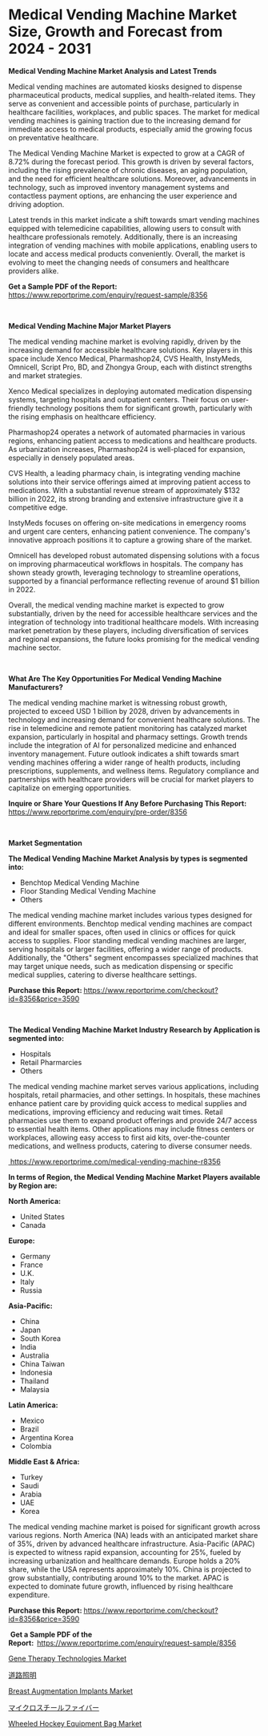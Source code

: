 <p><h1>Medical Vending Machine Market Size, Growth and Forecast from 2024 - 2031</h1></p><p><strong>Medical Vending Machine Market Analysis and Latest Trends</strong></p>
<p><p>Medical vending machines are automated kiosks designed to dispense pharmaceutical products, medical supplies, and health-related items. They serve as convenient and accessible points of purchase, particularly in healthcare facilities, workplaces, and public spaces. The market for medical vending machines is gaining traction due to the increasing demand for immediate access to medical products, especially amid the growing focus on preventative healthcare.</p><p>The Medical Vending Machine Market is expected to grow at a CAGR of 8.72% during the forecast period. This growth is driven by several factors, including the rising prevalence of chronic diseases, an aging population, and the need for efficient healthcare solutions. Moreover, advancements in technology, such as improved inventory management systems and contactless payment options, are enhancing the user experience and driving adoption.</p><p>Latest trends in this market indicate a shift towards smart vending machines equipped with telemedicine capabilities, allowing users to consult with healthcare professionals remotely. Additionally, there is an increasing integration of vending machines with mobile applications, enabling users to locate and access medical products conveniently. Overall, the market is evolving to meet the changing needs of consumers and healthcare providers alike.</p></p>
<p><strong>Get a Sample PDF of the Report:&nbsp;</strong> <a href="https://www.reportprime.com/enquiry/request-sample/8356">https://www.reportprime.com/enquiry/request-sample/8356</a></p>
<p>&nbsp;</p>
<p><strong>Medical Vending Machine Major Market Players</strong></p>
<p><p>The medical vending machine market is evolving rapidly, driven by the increasing demand for accessible healthcare solutions. Key players in this space include Xenco Medical, Pharmashop24, CVS Health, InstyMeds, Omnicell, Script Pro, BD, and Zhongya Group, each with distinct strengths and market strategies.</p><p>Xenco Medical specializes in deploying automated medication dispensing systems, targeting hospitals and outpatient centers. Their focus on user-friendly technology positions them for significant growth, particularly with the rising emphasis on healthcare efficiency.</p><p>Pharmashop24 operates a network of automated pharmacies in various regions, enhancing patient access to medications and healthcare products. As urbanization increases, Pharmashop24 is well-placed for expansion, especially in densely populated areas.</p><p>CVS Health, a leading pharmacy chain, is integrating vending machine solutions into their service offerings aimed at improving patient access to medications. With a substantial revenue stream of approximately $132 billion in 2022, its strong branding and extensive infrastructure give it a competitive edge.</p><p>InstyMeds focuses on offering on-site medications in emergency rooms and urgent care centers, enhancing patient convenience. The company's innovative approach positions it to capture a growing share of the market.</p><p>Omnicell has developed robust automated dispensing solutions with a focus on improving pharmaceutical workflows in hospitals. The company has shown steady growth, leveraging technology to streamline operations, supported by a financial performance reflecting revenue of around $1 billion in 2022.</p><p>Overall, the medical vending machine market is expected to grow substantially, driven by the need for accessible healthcare services and the integration of technology into traditional healthcare models. With increasing market penetration by these players, including diversification of services and regional expansions, the future looks promising for the medical vending machine sector.</p></p>
<p>&nbsp;</p>
<p><strong>What Are The Key Opportunities For Medical Vending Machine Manufacturers?</strong></p>
<p><p>The medical vending machine market is witnessing robust growth, projected to exceed USD 1 billion by 2028, driven by advancements in technology and increasing demand for convenient healthcare solutions. The rise in telemedicine and remote patient monitoring has catalyzed market expansion, particularly in hospital and pharmacy settings. Growth trends include the integration of AI for personalized medicine and enhanced inventory management. Future outlook indicates a shift towards smart vending machines offering a wider range of health products, including prescriptions, supplements, and wellness items. Regulatory compliance and partnerships with healthcare providers will be crucial for market players to capitalize on emerging opportunities.</p></p>
<p><strong>Inquire or Share Your Questions If Any Before Purchasing This Report:</strong> <a href="https://www.reportprime.com/enquiry/pre-order/8356">https://www.reportprime.com/enquiry/pre-order/8356</a></p>
<p>&nbsp;</p>
<p><strong>Market Segmentation</strong></p>
<p><strong>The Medical Vending Machine Market Analysis by types is segmented into:</strong></p>
<p><ul><li>Benchtop Medical Vending Machine</li><li>Floor Standing Medical Vending Machine</li><li>Others</li></ul></p>
<p><p>The medical vending machine market includes various types designed for different environments. Benchtop medical vending machines are compact and ideal for smaller spaces, often used in clinics or offices for quick access to supplies. Floor standing medical vending machines are larger, serving hospitals or larger facilities, offering a wider range of products. Additionally, the "Others" segment encompasses specialized machines that may target unique needs, such as medication dispensing or specific medical supplies, catering to diverse healthcare settings.</p></p>
<p><strong>Purchase this Report:&nbsp;</strong><a href="https://www.reportprime.com/checkout?id=8356&price=3590">https://www.reportprime.com/checkout?id=8356&price=3590</a></p>
<p>&nbsp;</p>
<p><strong>The Medical Vending Machine Market Industry Research by Application is segmented into:</strong></p>
<p><ul><li>Hospitals</li><li>Retail Pharmarcies</li><li>Others</li></ul></p>
<p><p>The medical vending machine market serves various applications, including hospitals, retail pharmacies, and other settings. In hospitals, these machines enhance patient care by providing quick access to medical supplies and medications, improving efficiency and reducing wait times. Retail pharmacies use them to expand product offerings and provide 24/7 access to essential health items. Other applications may include fitness centers or workplaces, allowing easy access to first aid kits, over-the-counter medications, and wellness products, catering to diverse consumer needs.</p></p>
<p><a href="https://www.reportprime.com/medical-vending-machine-r8356">&nbsp;https://www.reportprime.com/medical-vending-machine-r8356</a></p>
<p><strong>In terms of Region, the Medical Vending Machine Market Players available by Region are:</strong></p>
<p>
    <p> <strong> North America: </strong>
        <ul>
            <li>United States</li>
            <li>Canada</li>
        </ul>
        </p> 
    <p> <strong> Europe: </strong>
        <ul>
            <li>Germany</li>
            <li>France</li>
            <li>U.K.</li>
            <li>Italy</li>
            <li>Russia</li>
        </ul>
        </p> 
    <p> <strong> Asia-Pacific: </strong>
        <ul>
            <li>China</li>
            <li>Japan</li>
            <li>South Korea</li>
            <li>India</li>
            <li>Australia</li>
            <li>China Taiwan</li>
            <li>Indonesia</li>
            <li>Thailand</li>
            <li>Malaysia</li>
        </ul>
        </p> 
    <p> <strong> Latin America: </strong>
        <ul>
            <li>Mexico</li>
            <li>Brazil</li>
            <li>Argentina Korea</li>
            <li>Colombia</li>
        </ul>
        </p> 
    <p> <strong> Middle East & Africa: </strong>
        <ul>
            <li>Turkey</li>
            <li>Saudi</li>
            <li>Arabia</li>
            <li>UAE</li>
            <li>Korea</li>
        </ul>
    </p>
    </p>
<p><p>The medical vending machine market is poised for significant growth across various regions. North America (NA) leads with an anticipated market share of 35%, driven by advanced healthcare infrastructure. Asia-Pacific (APAC) is expected to witness rapid expansion, accounting for 25%, fueled by increasing urbanization and healthcare demands. Europe holds a 20% share, while the USA represents approximately 10%. China is projected to grow substantially, contributing around 10% to the market. APAC is expected to dominate future growth, influenced by rising healthcare expenditure.</p></p>
<p><strong>Purchase this Report: </strong><a href="https://www.reportprime.com/checkout?id=8356&price=3590">https://www.reportprime.com/checkout?id=8356&price=3590</a></p>
<p>&nbsp;<strong>Get a Sample PDF of the Report:&nbsp;&nbsp;</strong><a href="https://www.reportprime.com/enquiry/request-sample/8356">https://www.reportprime.com/enquiry/request-sample/8356</a></p>
<p><strong></strong></p>
<p><p><a href="https://issuu.com/reportprime-2/docs/gene-therapy-technologies-market-si_36287fe2c21770">Gene Therapy Technologies Market</a></p><p><a href="https://medium.com/@dfg5fff/%E9%81%93%E8%B7%AF%E7%85%A7%E6%98%8E%E5%B8%82%E5%A0%B4%E3%81%AE%E5%B1%95%E6%9C%9B%E3%81%A82024%E5%B9%B4%E3%81%8B%E3%82%892031%E5%B9%B4%E3%81%BE%E3%81%A7%E3%81%AE%E4%BA%88%E6%B8%AC-ae6f935a5d5e">道路照明</a></p><p><a href="https://github.com/NathanColeman327/Market-Research-Report-List-1/blob/main/breast-augmentation-implants-market.md">Breast Augmentation Implants Market</a></p><p><a href="https://medium.com/@gordonjast2023/%E3%82%B0%E3%83%AD%E3%83%BC%E3%83%90%E3%83%AB%E3%83%9E%E3%82%A4%E3%82%AF%E3%83%AD%E3%82%B9%E3%83%81%E3%83%BC%E3%83%AB%E3%83%95%E3%82%A1%E3%82%A4%E3%83%90%E3%83%BC%E3%83%9E%E3%83%BC%E3%82%B1%E3%83%83%E3%83%88-%E3%83%88%E3%83%AC%E3%83%B3%E3%83%89%E5%88%86%E6%9E%90%E3%81%A8%E4%BB%8A%E5%BE%8C%E3%81%AE%E6%88%90%E9%95%B7%E8%A6%8B%E9%80%9A%E3%81%97-2024%E5%B9%B4-2031%E5%B9%B4-0b880f9e05fc">マイクロスチールファイバー</a></p><p><a href="https://www.linkedin.com/pulse/wheeled-hockey-equipment-bag-market-growth-segmentation-regional-cqhse?trackingId=d1eNUpOJTsK%2FDNUwIoxDUQ%3D%3D">Wheeled Hockey Equipment Bag Market</a></p></p>